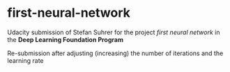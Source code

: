 # first-neural-network
Udacity submission of Stefan Suhrer for the project _first neural network_ in the __Deep Learning Foundation Program__

Re-submission after adjusting (increasing) the number of iterations and the learning rate

